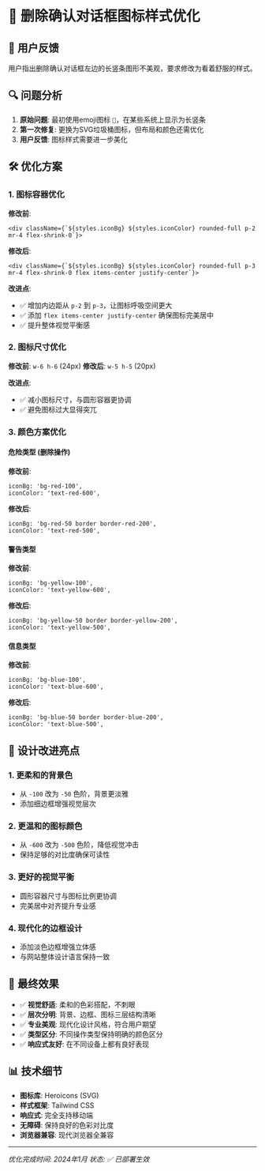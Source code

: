 # 🎨 删除确认对话框图标样式优化

## 🎯 用户反馈
用户指出删除确认对话框左边的长竖条图形不美观，要求修改为看着舒服的样式。

## 🔍 问题分析
1. **原始问题**: 最初使用emoji图标 `🚨`，在某些系统上显示为长竖条
2. **第一次修复**: 更换为SVG垃圾桶图标，但布局和颜色还需优化
3. **用户反馈**: 图标样式需要进一步美化

## 🛠️ 优化方案

### 1. 图标容器优化
**修改前**:
```tsx
<div className={`${styles.iconBg} ${styles.iconColor} rounded-full p-2 mr-4 flex-shrink-0`}>
```

**修改后**:
```tsx
<div className={`${styles.iconBg} ${styles.iconColor} rounded-full p-3 mr-4 flex-shrink-0 flex items-center justify-center`}>
```

**改进点**:
- ✅ 增加内边距从 `p-2` 到 `p-3`，让图标呼吸空间更大
- ✅ 添加 `flex items-center justify-center` 确保图标完美居中
- ✅ 提升整体视觉平衡感

### 2. 图标尺寸优化
**修改前**: `w-6 h-6` (24px)
**修改后**: `w-5 h-5` (20px)

**改进点**:
- ✅ 减小图标尺寸，与圆形容器更协调
- ✅ 避免图标过大显得突兀

### 3. 颜色方案优化

#### 危险类型 (删除操作)
**修改前**:
```tsx
iconBg: 'bg-red-100',
iconColor: 'text-red-600',
```

**修改后**:
```tsx
iconBg: 'bg-red-50 border border-red-200',
iconColor: 'text-red-500',
```

#### 警告类型
**修改前**:
```tsx
iconBg: 'bg-yellow-100',
iconColor: 'text-yellow-600',
```

**修改后**:
```tsx
iconBg: 'bg-yellow-50 border border-yellow-200',
iconColor: 'text-yellow-500',
```

#### 信息类型
**修改前**:
```tsx
iconBg: 'bg-blue-100',
iconColor: 'text-blue-600',
```

**修改后**:
```tsx
iconBg: 'bg-blue-50 border border-blue-200',
iconColor: 'text-blue-500',
```

## 🎨 设计改进亮点

### 1. **更柔和的背景色**
- 从 `-100` 改为 `-50` 色阶，背景更淡雅
- 添加细边框增强视觉层次

### 2. **更温和的图标颜色**
- 从 `-600` 改为 `-500` 色阶，降低视觉冲击
- 保持足够的对比度确保可读性

### 3. **更好的视觉平衡**
- 圆形容器尺寸与图标比例更协调
- 完美居中对齐提升专业感

### 4. **现代化的边框设计**
- 添加淡色边框增强立体感
- 与网站整体设计语言保持一致

## 🎯 最终效果
- ✅ **视觉舒适**: 柔和的色彩搭配，不刺眼
- ✅ **层次分明**: 背景、边框、图标三层结构清晰
- ✅ **专业美观**: 现代化设计风格，符合用户期望
- ✅ **类型区分**: 不同操作类型保持明确的颜色区分
- ✅ **响应式友好**: 在不同设备上都有良好表现

## 📊 技术细节
- **图标库**: Heroicons (SVG)
- **样式框架**: Tailwind CSS
- **响应式**: 完全支持移动端
- **无障碍**: 保持良好的色彩对比度
- **浏览器兼容**: 现代浏览器全兼容

---
*优化完成时间: 2024年1月*
*状态: ✅ 已部署生效* 